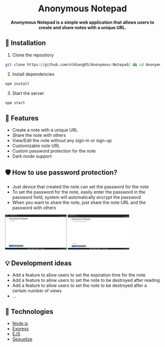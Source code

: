 <h1 align="center">
	Anonymous Notepad
</h1>

<p align="center">
	<strong>Anonymous Notepad is a simple web application that allows users to create and share notes with a unique URL.</strong>
</p>

## 🚀 Installation
1. Clone the repository
```bash
git clone https://github.com/ntkhang03/Anonymous-Notepad/ && cd Anonymous-Notepad
```
2. Install dependencies
```bash
npm install
```
3. Start the server
```bash
npm start
```

## 👀 Features
- Create a note with a unique URL
- Share the note with others
- View/Edit the note without any sign-in or sign-up
- Customizable note URL
- Custom password protection for the note
- Dark mode support

## 🛡️ How to use password protection?
- Just device that created the note can set the password for the note
- To set the password for the note, easily enter the password in the password field, system will automatically encrypt the password
- When you want to share the note, just share the note URL and the password with others

<img style="width: 200px" src="./images/Screenshot-1.png" alt="Screenshot-1">
<img style="width: 200px" src="./images/Screenshot-2.png" alt="Screenshot-2">

## 💡 Development ideas
- Add a feature to allow users to set the expiration time for the note
- Add a feature to allow users to set the note to be destroyed after reading
- Add a feature to allow users to set the note to be destroyed after a certain number of views
- ...

## 🚀 Technologies
- [Node.js](https://nodejs.org/)
- [Express](https://expressjs.com/)
- [EJS](https://ejs.co/)
- [Sequelize](https://sequelize.org/)